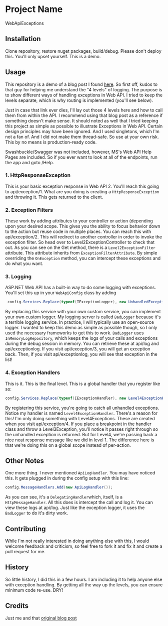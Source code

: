 
# Project Name

WebApiExceptions

## Installation

Clone repository, restore nuget packages, build/debug.  Please don't deploy this.  You'll only upset yourself.  This is a demo.

## Usage

This repository is a demo of a blog post I found [here](https://www.exceptionnotfound.net/the-asp-net-web-api-exception-handling-pipeline-a-guided-tour/).  So first off, kudos to that guy for helping me understand the "4 levels" of logging.  The purpose is to show different ways of handling exceptions in Web API.  I tried to keep the levels separate, which is why routing is implemented (you'll see below).

Just in case that link ever dies, I'll lay out those 4 levels here and how to call them from within the API.  I recommend using that blog post as a reference if something doesn't make sense.  It should noted as well that I tried keeping this project as simple as possible to illustrate Exceptions in Web API.  Certain design principles may have been ignored.  And I used singletons, which I'm not a fan of.  And I did not make them thread-safe.  So use at your own risk.  This by no means is production-ready code.

Swashbuckle/Swagger was not included, however, MS's Web API Help Pages are included.  So if you ever want to look at all of the endpoints, run the app and goto /Help.

### 1. HttpResponseException

This is your basic exception response in Web API 2.  You'll reach this going to api/exception/1.  What are you doing is creating a `HttpResponseException` and throwing it.  This gets returned to the client.

### 2. Exception Filters

These work by adding attributes to your controller or action (depending upon your desired scope.  This gives you the ability to focus behavior down to the action but reuse code in multiple places.  You can reach this with api/exception/2.  This will redirect to another controller in order to invoke the exception filter.  So head over to Level2ExceptionController to check that out.  As you can see on the Get method, there is a `Level2ExceptionFilter` attribute.  This attribute inherits from `ExceptionFilterAttribute`.  By simple overriding the `OnException` method, you can intercept these exceptions and do what you want.

### 3. Logging

ASP.NET Web API has a built-in way to do some logging with exceptions.  You'll set this up in your `WebApiConfig` class by adding 

```c#
 config.Services.Replace(typeof(IExceptionLogger), new UnhandledExceptionLogger());
 ```  
 
By replacing this service with your own custom service, you can implement your own custom logger.  My logging server is called `BadLogger` because it's a terrible logging service.  In practice, I will typically use an open-source logger.  I wanted to keep this demo as simple as possible though, so I only used the necessary frameworks to get this to work.  `BadLogger` uses `InMemoryLogRepository`, which keeps the logs of your calls and exceptions during the debug session in memory.  You can retrieve these at api/log and api/exceptionlog.  If you visit api/exception/3, you will get an exception back.  Then, if you visit api/exceptionlog, you will see that exception in the list!

### 4. Exception Handlers

This is it.  This is the final level.  This is a global handler that you register like so:
```C#
config.Services.Replace(typeof(IExceptionHandler), new Level4ExceptionHandler());
```
By registering this service, you're going to catch all unhandled exceptions.  Notice my handler is named `Level4ExceptionHandler`.  There's a reason for this!  I'm only doing something with Level4Exceptions.  These are created when you visit api/exception/4.  If you place a breakpoint in the handler class and throw a Level3Exception, you'll notice it passes right through so the unhandled exception is returned.  But for Level4, we're passing back a nice neat response message like we did in level 1.  The difference here is that we're doing this on a global scope instead of per-action.  

## Other Notes

One more thing.  I never mentioned `ApiLogHandler`.  You may have noticed this.  It gets plugged in during the config setup with this line:

```C#
config.MessageHandlers.Add(new ApiLogHandler());
```

As you can see, it's a `DelegatingHandler`which, itself, is a `HttpMessageHandler`.  All this does is intercept the call and log it.  You can view these logs at api/log.  Just like the exception logger, it uses the `BadLogger` to do it's dirty work.


## Contributing

While I'm not really interested in doing anything else with this, I would welcome feedback and criticism, so feel free to fork it and fix it and create a pull request for me.

## History

So little history, I did this in a few hours.  I am including it to help anyone else with exception handling.  By getting all the way up the levels, you can ensure minimum code re-use.  DRY!

## Credits

Just me and that [original blog post](https://www.exceptionnotfound.net/the-asp-net-web-api-exception-handling-pipeline-a-guided-tour/)
